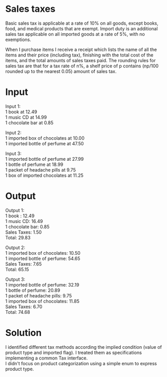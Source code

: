 # Sales taxes
Basic sales tax is applicable at a rate of 10% on all goods, except books, food, and medical products that are exempt. Import duty is an additional sales tax applicable on all imported goods at a rate of 5%, with no exemptions.

When I purchase items I receive a receipt which lists the name of all the items and their price (including tax), finishing with the total cost of the items, and the total amounts of sales taxes paid. The rounding rules for sales tax are that for a tax rate of n%, a shelf price of p contains (np/100 rounded up to the nearest 0.05) amount of sales tax.

# Input
Input 1:<br>
1 book at 12.49<br>
1 music CD at 14.99<br>
1 chocolate bar at 0.85<br>

Input 2:<br>
1 imported box of chocolates at 10.00<br>
1 imported bottle of perfume at 47.50<br>

Input 3:<br>
1 imported bottle of perfume at 27.99<br>
1 bottle of perfume at 18.99<br>
1 packet of headache pills at 9.75<br>
1 box of imported chocolates at 11.25<br>

# Output
Output 1:<br>
1 book : 12.49<br>
1 music CD: 16.49<br>
1 chocolate bar: 0.85<br>
Sales Taxes: 1.50<br>
Total: 29.83<br>

Output 2:<br>
1 imported box of chocolates: 10.50<br>
1 imported bottle of perfume: 54.65<br>
Sales Taxes: 7.65<br>
Total: 65.15<br>

Output 3:<br>
1 imported bottle of perfume: 32.19<br>
1 bottle of perfume: 20.89<br>
1 packet of headache pills: 9.75<br>
1 imported box of chocolates: 11.85<br>
Sales Taxes: 6.70<br>
Total: 74.68<br>

# Solution
I identified different tax methods according the implied condition (value of product type and imported flag). I treated them as specifications implementing a common Tax interface.<br> 
I didn't focus on product categorization using a simple enum to express product type.
